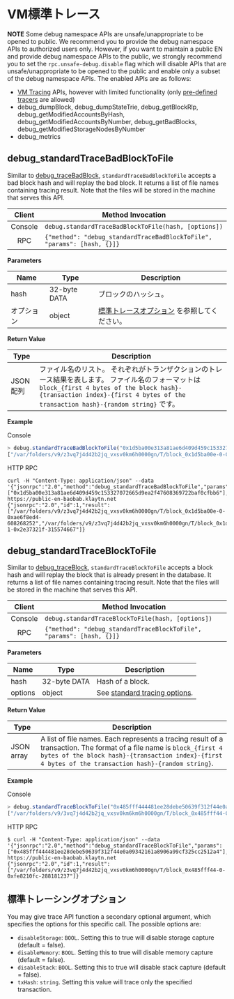 # VM標準トレース <a id="vm-standard-tracing"></a>

**NOTE** Some debug namespace APIs are unsafe/unappropriate to be opened to public. We recommend you to provide the debug namespace APIs to authorized users only. However, if you want to maintain a public EN and provide debug namespace APIs to the public, we strongly recommend you to set the `rpc.unsafe-debug.disable` flag which will disable APIs that are unsafe/unappropriate to be opened to the public and enable only a subset of the debug namespace APIs. The enabled APIs are as follows:
- [VM Tracing](./tracing.md) APIs, however with limited functionality (only [pre-defined tracers](./tracing.md#tracing-options) are allowed)
- debug_dumpBlock, debug_dumpStateTrie, debug_getBlockRlp, debug_getModifiedAccountsByHash, debug_getModifiedAccountsByNumber, debug_getBadBlocks, debug_getModifiedStorageNodesByNumber
- debug_metrics

## debug_standardTraceBadBlockToFile <a id="debug_standardtracebadblocktofile"></a>

Similar to [debug_traceBadBlock](./tracing.md#debug_tracebadblock), `standardTraceBadBlockToFile` accepts a bad block hash and will replay the bad block. It returns a list of file names containing tracing result. Note that the files will be stored in the machine that serves this API.


| Client  | Method Invocation                                                       |
|:-------:| ----------------------------------------------------------------------- |
| Console | `debug.standardTraceBadBlockToFile(hash, [options])`                    |
|   RPC   | `{"method": "debug_standardTraceBadBlockToFile", "params": [hash, {}]}` |

**Parameters**

| Name  | Type         | Description                                         |
| ----- | ------------ | --------------------------------------------------- |
| hash  | 32-byte DATA | ブロックのハッシュ。                                          |
| オプション | object       | [標準トレースオプション](#standard-tracing-options) を参照してください。 |

**Return Value**

| Type   | Description                                                                                                                                                                   |
| ------ | ----------------------------------------------------------------------------------------------------------------------------------------------------------------------------- |
| JSON配列 | ファイル名のリスト。 それぞれがトランザクションのトレース結果を表します。 ファイル名のフォーマットは `block_{first 4 bytes of the block hash}-{transaction index}-{first 4 bytes of the transaction hash}-{random string}` です。 |

**Example**

Console
```javascript
> debug.standardTraceBadBlockToFile("0x1d5ba00e313a81ae6d409d459c153327072665d9ea2f47608369722baf0cfbb6")
["/var/folders/v9/z3vq7j4d42b2jq_vxsv0km6h0000gn/T/block_0x1d5ba00e-0-0xae6f8ed4-701973544", "/var/foldq7j4d42baf0cfb6")
```

HTTP RPC
```shell
curl -H "Content-Type: application/json" --data '{"jsonrpc":"2.0","method":"debug_standardTraceBadBlockToFile","params":["0x1d5ba00e313a81ae6d409d459c153327072665d9ea2f47608369722baf0cfbb6"],"id":1}' https://public-en-baobab.klaytn.net
{"jsonrpc":"2.0","id":1,"result":["/var/folders/v9/z3vq7j4d42b2jq_vxsv0km6h0000gn/T/block_0x1d5ba00e-0-0xae6f8ed4-608268252","/var/folders/v9/z3vq7j4d42b2jq_vxsv0km6h0000gn/T/block_0x1d5ba00e-1-0x2e37321f-315574667"]}
```


## debug_standardTraceBlockToFile <a id="debug_standardtraceblocktofile"></a>

Similar to [debug_traceBlock](./tracing.md#debug_traceblock), `standardTraceBlockToFile` accepts a block hash and will replay the block that is already present in the database. It returns a list of file names containing tracing result. Note that the files will be stored in the machine that serves this API.

| Client  | Method Invocation                                                    |
|:-------:| -------------------------------------------------------------------- |
| Console | `debug.standardTraceBlockToFile(hash, [options])`                    |
|   RPC   | `{"method": "debug_standardTraceBlockToFile", "params": [hash, {}]}` |

**Parameters**

| Name    | Type         | Description                                                |
| ------- | ------------ | ---------------------------------------------------------- |
| hash    | 32-byte DATA | Hash of a block.                                           |
| options | object       | See [standard tracing options](#standard-tracing-options). |

**Return Value**

| Type       | Description                                                                                                                                                                                                                  |
| ---------- | ---------------------------------------------------------------------------------------------------------------------------------------------------------------------------------------------------------------------------- |
| JSON array | A list of file names. Each represents a tracing result of a transaction. The format of a file name is `block_{first 4 bytes of the block hash}-{transaction index}-{first 4 bytes of the transaction hash}-{random string}`. |

**Example**

Console
```javascript
> debug.standardTraceBlockToFile("0x485fff444481ee28debe50639f312f44e0a09342161a8906a99cf325cc2512a4")
["/var/folders/v9/3vq7j4d42b2jq_vxsv0km6km6h0000gn/T/block_0x485fff44-0-0xfe8210fc-141224302"]
```

HTTP RPC
```shell
$ curl -H "Content-Type: application/json" --data '{"jsonrpc":"2.0","method":"debug_standardTraceBlockToFile","params":["0x485fff444481ee28debe50639f312f44e0a09342161a8906a99cf325cc2512a4"],"id":1}' https://public-en-baobab.klaytn.net
{"jsonrpc":"2.0","id":1,"result":["/var/folders/v9/z3vq7j4d42b2jq_vxsv0km6h0000gn/T/block_0x485fff44-0-0xfe8210fc-288181237"]}
```


## 標準トレーシングオプション <a id="standard-tracing-options"></a>

You may give trace API function a secondary optional argument, which specifies the options for this specific call. The possible options are:

- `disableStorage`: `BOOL`. Setting this to true will disable storage capture (default = false).
- `disableMemory`: `BOOL`. Setting this to true will disable memory capture (default = false).
- `disableStack`: `BOOL`. Setting this to true will disable stack capture (default = false).
- `txHash`: `string`. Setting this value will trace only the specified transaction.


